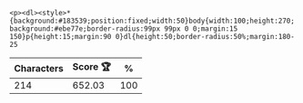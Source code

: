 `<p><dl><style>*{background:#183539;position:fixed;width:50}body{width:100;height:270;background:#ebe77e;border-radius:99px 99px 0 0;margin:15 150}p{height:15;margin:90 0}dl{height:50;border-radius:50%;margin:180-25`

| Characters | Score 🏆 | %   |
| ---------- | -------- | --- |
| 214        | 652.03   | 100 |
